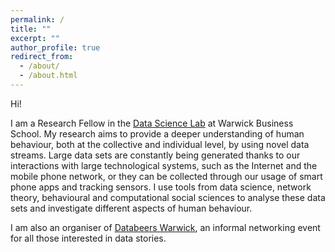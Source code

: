 ```yaml
---
permalink: /
title: ""
excerpt: ""
author_profile: true
redirect_from: 
  - /about/
  - /about.html
---
```

Hi!

I am a Research Fellow in the <a href="http://datasciencelab.co.uk" target="_blank" rel="noopener noreferrer">Data Science Lab</a> at Warwick Business School. My research aims to provide a deeper understanding of human behaviour, both at the collective and individual level, by using novel data streams. Large data sets are constantly being generated thanks to our interactions with large technological systems, such as the Internet and the mobile phone network, or they can be collected through our usage of smart phone apps and tracking sensors. I use tools from data science, network theory, behavioural and computational social sciences to analyse these data sets and investigate different aspects of human behaviour.

I am also an organiser of <a href="https://databeerswrik.tumblr.com" target="_blank" rel="noopener noreferrer">Databeers Warwick</a>, an informal networking event for all those interested in data stories.